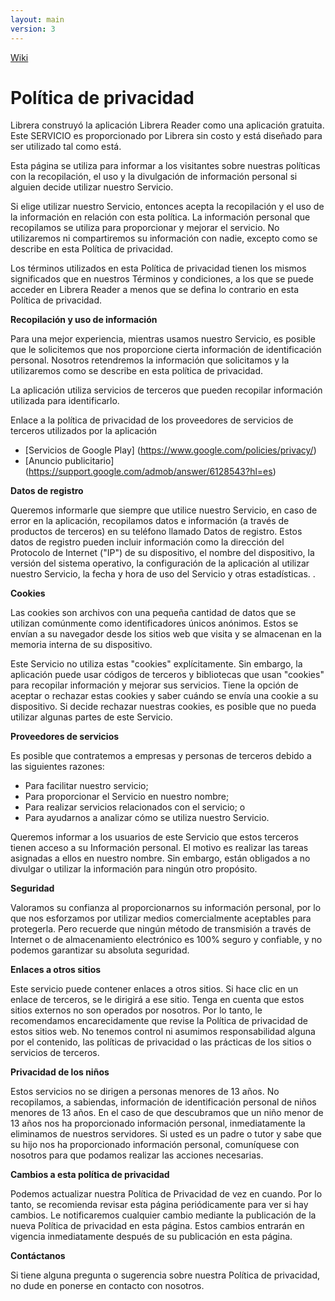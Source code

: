 ```yaml
---
layout: main
version: 3
---
```

[Wiki](/wiki/es)

# Política de privacidad

Librera construyó la aplicación Librera Reader como una aplicación gratuita. Este SERVICIO es proporcionado por Librera sin costo y está diseñado para ser utilizado tal como está.

Esta página se utiliza para informar a los visitantes sobre nuestras políticas con la recopilación, el uso y la divulgación de información personal si alguien decide utilizar nuestro Servicio.

Si elige utilizar nuestro Servicio, entonces acepta la recopilación y el uso de la información en relación con esta política. La información personal que recopilamos se utiliza para proporcionar y mejorar el servicio. No utilizaremos ni compartiremos su información con nadie, excepto como se describe en esta Política de privacidad.

Los términos utilizados en esta Política de privacidad tienen los mismos significados que en nuestros Términos y condiciones, a los que se puede acceder en Librera Reader a menos que se defina lo contrario en esta Política de privacidad.

**Recopilación y uso de información**

Para una mejor experiencia, mientras usamos nuestro Servicio, es posible que le solicitemos que nos proporcione cierta información de identificación personal. Nosotros retendremos la información que solicitamos y la utilizaremos como se describe en esta política de privacidad.

La aplicación utiliza servicios de terceros que pueden recopilar información utilizada para identificarlo.

Enlace a la política de privacidad de los proveedores de servicios de terceros utilizados por la aplicación

* [Servicios de Google Play] (https://www.google.com/policies/privacy/)
* [Anuncio publicitario] (https://support.google.com/admob/answer/6128543?hl=es)

**Datos de registro**

Queremos informarle que siempre que utilice nuestro Servicio, en caso de error en la aplicación, recopilamos datos e información (a través de productos de terceros) en su teléfono llamado Datos de registro. Estos datos de registro pueden incluir información como la dirección del Protocolo de Internet (&quot;IP&quot;) de su dispositivo, el nombre del dispositivo, la versión del sistema operativo, la configuración de la aplicación al utilizar nuestro Servicio, la fecha y hora de uso del Servicio y otras estadísticas. .

**Cookies**

Las cookies son archivos con una pequeña cantidad de datos que se utilizan comúnmente como identificadores únicos anónimos. Estos se envían a su navegador desde los sitios web que visita y se almacenan en la memoria interna de su dispositivo.

Este Servicio no utiliza estas &quot;cookies&quot; explícitamente. Sin embargo, la aplicación puede usar códigos de terceros y bibliotecas que usan &quot;cookies&quot; para recopilar información y mejorar sus servicios. Tiene la opción de aceptar o rechazar estas cookies y saber cuándo se envía una cookie a su dispositivo. Si decide rechazar nuestras cookies, es posible que no pueda utilizar algunas partes de este Servicio.

**Proveedores de servicios**

Es posible que contratemos a empresas y personas de terceros debido a las siguientes razones:

* Para facilitar nuestro servicio;
* Para proporcionar el Servicio en nuestro nombre;
* Para realizar servicios relacionados con el servicio; o
* Para ayudarnos a analizar cómo se utiliza nuestro Servicio.

Queremos informar a los usuarios de este Servicio que estos terceros tienen acceso a su Información personal. El motivo es realizar las tareas asignadas a ellos en nuestro nombre. Sin embargo, están obligados a no divulgar o utilizar la información para ningún otro propósito.

**Seguridad**

Valoramos su confianza al proporcionarnos su información personal, por lo que nos esforzamos por utilizar medios comercialmente aceptables para protegerla. Pero recuerde que ningún método de transmisión a través de Internet o de almacenamiento electrónico es 100% seguro y confiable, y no podemos garantizar su absoluta seguridad.

**Enlaces a otros sitios**

Este servicio puede contener enlaces a otros sitios. Si hace clic en un enlace de terceros, se le dirigirá a ese sitio. Tenga en cuenta que estos sitios externos no son operados por nosotros. Por lo tanto, le recomendamos encarecidamente que revise la Política de privacidad de estos sitios web. No tenemos control ni asumimos responsabilidad alguna por el contenido, las políticas de privacidad o las prácticas de los sitios o servicios de terceros.

**Privacidad de los niños**

Estos servicios no se dirigen a personas menores de 13 años. No recopilamos, a sabiendas, información de identificación personal de niños menores de 13 años. En el caso de que descubramos que un niño menor de 13 años nos ha proporcionado información personal, inmediatamente la eliminamos de nuestros servidores. Si usted es un padre o tutor y sabe que su hijo nos ha proporcionado información personal, comuníquese con nosotros para que podamos realizar las acciones necesarias.

**Cambios a esta política de privacidad**

Podemos actualizar nuestra Política de Privacidad de vez en cuando. Por lo tanto, se recomienda revisar esta página periódicamente para ver si hay cambios. Le notificaremos cualquier cambio mediante la publicación de la nueva Política de privacidad en esta página. Estos cambios entrarán en vigencia inmediatamente después de su publicación en esta página.

**Contáctanos**

Si tiene alguna pregunta o sugerencia sobre nuestra Política de privacidad, no dude en ponerse en contacto con nosotros.
